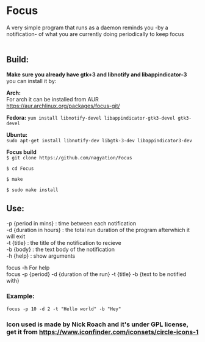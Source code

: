 # Focus
A very simple program that runs as a daemon reminds you -by a notification- of what you are currently doing periodically to keep focus <br> <br>

## Build:
**Make sure you already have gtk+3 and libnotify and libappindicator-3** <br>
you can install it by: <br>

**Arch:** <br>
For arch it can be installed from AUR <br>
https://aur.archlinux.org/packages/focus-git/
<br>
 
 **Fedora:** 
`yum install libnotify-devel libappindicator-gtk3-devel gtk3-devel`
<br>


**Ubuntu:** <br>
`sudo apt-get install libnotify-dev libgtk-3-dev libappindicator3-dev`




**Focus build** <br>
`$ git clone https://github.com/nagyation/Focus`

`$ cd Focus `

`$ make `

`$ sudo make install `

## Use:
-p {period in mins} : time between each notification <br>
-d {duration in hours} : the total run duration of the program afterwhich it will exit <br>
-t {title} : the title of the notification to recieve <br>
-b {body} : the text body of the notification <br>
-h {help} : show arguments <br>

focus -h    For help <br>
focus -p {period} -d {duration of the run} -t {title} -b {text to be notified with}<br>

### Example:
`focus -p 10 -d 2 -t "Hello world" -b "Hey"`<br>

### Icon used is made by Nick Roach and it's under GPL license, get it from https://www.iconfinder.com/iconsets/circle-icons-1

